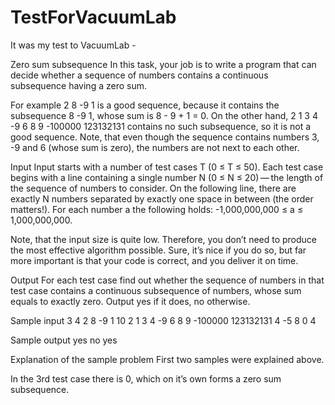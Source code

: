 # TestForVacuumLab
It was my test to VacuumLab - 

Zero sum subsequence
In this task, your job is to write a program that can decide whether a sequence of numbers contains a continuous subsequence having a zero sum.

For example 2 8 -9 1 is a good sequence, because it contains the subsequence 8 -9 1, whose sum is 8 - 9 + 1 = 0. On the other hand, 2 1 3 4 -9 6 8 9 -100000 123132131 contains no such subsequence, so it is not a good sequence. Note, that even though the sequence contains numbers 3, -9 and 6 (whose sum is zero), the numbers are not next to each other.

Input
Input starts with a number of test cases T (0 ≤ T ≤ 50). Each test case begins with a line containing a single number N (0 ≤ N ≤ 20) — the length of the sequence of numbers to consider. On the following line, there are exactly N numbers separated by exactly one space in between (the order matters!). For each number a the following holds: -1,000,000,000 ≤ a ≤ 1,000,000,000.

Note, that the input size is quite low. Therefore, you don’t need to produce the most effective algorithm possible. Sure, it’s nice if you do so, but far more important is that your code is correct, and you deliver it on time.

Output
For each test case find out whether the sequence of numbers in that test case contains a continuous subsequence of numbers, whose sum equals to exactly zero. Output yes if it does, no otherwise.

Sample input
3
4
2 8 -9 1
10
2 1 3 4 -9 6 8 9 -100000 123132131
4
-5 8 0 4

Sample output
yes
no
yes

Explanation of the sample problem
First two samples were explained above.

In the 3rd test case there is 0, which on it’s own forms a zero sum subsequence.

